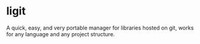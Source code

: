 # ligit
A quick, easy, and very portable manager for libraries hosted on git, works for any language and any project structure.
